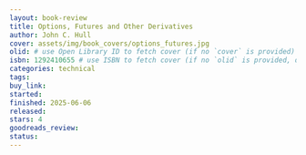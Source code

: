 ```yaml
---
layout: book-review
title: Options, Futures and Other Derivatives
author: John C. Hull
cover: assets/img/book_covers/options_futures.jpg
olid: # use Open Library ID to fetch cover (if no `cover` is provided)
isbn: 1292410655 # use ISBN to fetch cover (if no `olid` is provided, dashes are optional)
categories: technical
tags:
buy_link:
started: 
finished: 2025-06-06
released:
stars: 4
goodreads_review:
status:
---
```

